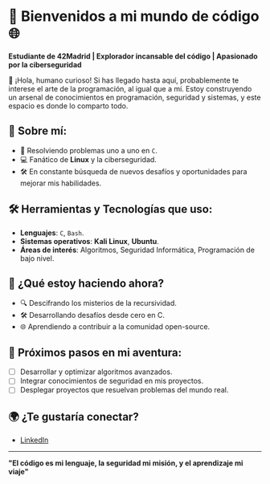 # 🚀 Bienvenidos a mi mundo de código 🌐

**Estudiante de 42Madrid | Explorador incansable del código | Apasionado por la ciberseguridad**

👾 ¡Hola, humano curioso! Si has llegado hasta aquí, probablemente te interese el arte de la programación, al igual que a mí. Estoy construyendo un arsenal de conocimientos en programación, seguridad y sistemas, y este espacio es donde lo comparto todo.

## 🌟 Sobre mí:
- 🧠 Resolviendo problemas uno a uno en `C`.
- 💻 Fanático de **Linux** y la ciberseguridad.
- 🛠️ En constante búsqueda de nuevos desafíos y oportunidades para mejorar mis habilidades.

## 🛠️ Herramientas y Tecnologías que uso:
- **Lenguajes**: `C`, `Bash`.
- **Sistemas operativos**: **Kali Linux**, **Ubuntu**.
- **Áreas de interés**: Algoritmos, Seguridad Informática, Programación de bajo nivel.

## 🌱 ¿Qué estoy haciendo ahora?
- 🔍 Descifrando los misterios de la recursividad.
- 🛠️ Desarrollando desafíos desde cero en C.
- 🌐 Aprendiendo a contribuir a la comunidad open-source.

## 🎯 Próximos pasos en mi aventura:
- [ ] Desarrollar y optimizar algoritmos avanzados.
- [ ] Integrar conocimientos de seguridad en mis proyectos.
- [ ] Desplegar proyectos que resuelvan problemas del mundo real.

## 🌍 ¿Te gustaría conectar?
- [LinkedIn](https://linkedin.com/in/ariel-arcos-3731a5)  

---

**"El código es mi lenguaje, la seguridad mi misión, y el aprendizaje mi viaje"**
